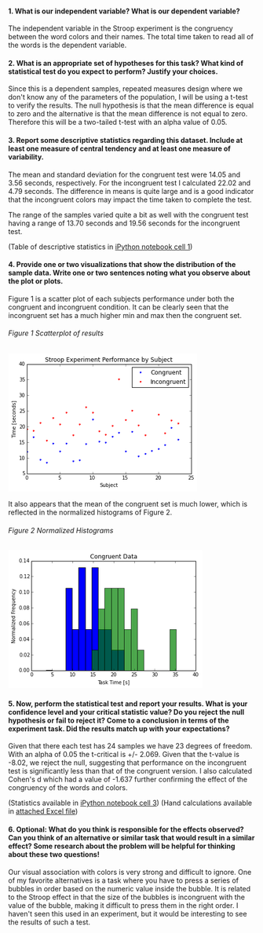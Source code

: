 #### 1. What is our independent variable? What is our dependent variable?
The independent variable in the Stroop experiment is the congruency between the word colors and their names. The total time taken to read all of the words is the dependent variable. 

#### 2. What is an appropriate set of hypotheses for this task? What kind of statistical test do you expect to perform? Justify your choices.
Since this is a dependent samples, repeated measures design where we don't know any of the parameters of the population, I will be using a t-test to verify the results. The null hypothesis is that the mean difference is equal to zero and the alternative is that the mean difference is not equal to zero. Therefore this will be a two-tailed t-test with an alpha value of 0.05.

#### 3. Report some descriptive statistics regarding this dataset. Include at least one measure of central tendency and at least one measure of variability.
The mean and standard deviation for the congruent test were 14.05 and 3.56 seconds, respectively. For the incongruent test I calculated 22.02 and 4.79 seconds. The difference in means is quite large and is a good indicator that the incongruent colors may impact the time taken to complete the test. 

The range of the samples varied quite a bit as well with the congruent test having a range of 13.70 seconds and 19.56 seconds for the incongruent test. 

(Table of descriptive statistics in [iPython notebook cell 1](P1_stroop_experiment.ipynb))

#### 4. Provide one or two visualizations that show the distribution of the sample data. Write one or two sentences noting what you observe about the plot or plots.
Figure 1 is a scatter plot of each subjects performance under both the congruent and incongruent condition. It can be clearly seen that the incongruent set has a much higher min and max then the congruent set. 
###### Figure 1 Scatterplot of results
![Figure 1 Scatterplot of results](Figure_1.png)

It also appears that the mean of the congruent set is much lower, which is reflected in the normalized histograms of Figure 2. 

###### Figure 2 Normalized Histograms
![Figure 2 Normalized Histograms ](Figure_2.png)

#### 5. Now, perform the statistical test and report your results. What is your confidence level and your critical statistic value? Do you reject the null hypothesis or fail to reject it? Come to a conclusion in terms of the experiment task. Did the results match up with your expectations?
Given that there each test has 24 samples we have 23 degrees of freedom. With an alpha of 0.05 the t-critical is +/- 2.069. Given that the t-value is -8.02, we reject the null, suggesting that performance on the incongruent test is significantly less than that of the congruent version. I also calculated Cohen's d which had a value of -1.637 further confirming the effect of the congruency of the words and colors. 

(Statistics available in [iPython notebook cell 3](P1_stroop_experiment.ipynb))
(Hand calculations available in [attached Excel file](stroopdata_calculations.xlsx))

#### 6. Optional: What do you think is responsible for the effects observed? Can you think of an alternative or similar task that would result in a similar effect? Some research about the problem will be helpful for thinking about these two questions!
Our visual association with colors is very strong and difficult to ignore. One of my favorite alternatives is a task where you have to press a series of bubbles in order based on the numeric value inside the bubble. It is related to the Stroop effect in that the size of the bubbles is incongruent with the value of the bubble, making it difficult to press them in the right order. I haven't seen this used in an experiment, but it would be interesting to see the results of such a test. 